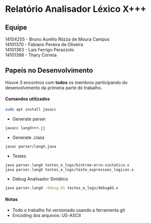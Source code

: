 # Relatório Analisador Léxico X+++

## Equipe
14104255 - Bruno Aurélio Rôzza de Moura Campos<br/>
14101370 - Fabiano Pereira de Oliveira<br/>
14101383 - Laís Ferrigo Perazzolo<br/>
14101398 - Thary Correia<br/>

## Papeís no Desenvolvimento

Houve 3 encontros com **todos** os membros participando do desenvolvimento da primeira parte do trabalho.

#### Comandos utilizados
```bash
sudo apt install javacc
```

- Generate parser 
```bash
javacc langX+++.jj
```

- Generate .class 
```bash
javac parser/langX.java
```

- Testes
```bash
java parser.langX testes_e_logs/bintree-erro-sintatico.x
java parser.langX testes_e_logs/teste_expressoes_logicas.x 
```

- Debug Analisador Sintático
```bash
java parser.langX -debug_AS testes_e_logs/debugAS.x
```


#### Notas

- Todo o trabalho foi versionado usando a ferramenta git
- Encoding dos arquivos: US-ASCII
